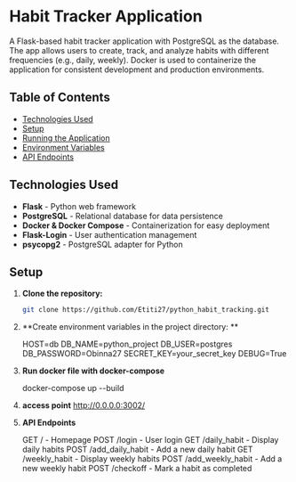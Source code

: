 # Habit Tracker Application

A Flask-based habit tracker application with PostgreSQL as the database. The app allows users to create, track, and analyze habits with different frequencies (e.g., daily, weekly). Docker is used to containerize the application for consistent development and production environments.

## Table of Contents

- [Technologies Used](#technologies-used)
- [Setup](#setup)
- [Running the Application](#running-the-application)
- [Environment Variables](#environment-variables)
- [API Endpoints](#api-endpoints)


## Technologies Used

- **Flask** - Python web framework
- **PostgreSQL** - Relational database for data persistence
- **Docker & Docker Compose** - Containerization for easy deployment
- **Flask-Login** - User authentication management
- **psycopg2** - PostgreSQL adapter for Python

## Setup

1. **Clone the repository:**
   ```bash
   git clone https://github.com/Etiti27/python_habit_tracking.git
   
2. **Create environment variables in the project directory: **
   
   HOST=db
   DB_NAME=python_project
   DB_USER=postgres
   DB_PASSWORD=Obinna27
   SECRET_KEY=your_secret_key
   DEBUG=True

3. **Run docker file with docker-compose**

    docker-compose up --build
    
4. **access point**
   http://0.0.0.0:3002/

5. **API Endpoints**

   GET / - Homepage
   POST /login - User login
   GET /daily_habit - Display daily habits
   POST /add_daily_habit - Add a new daily habit
   GET /weekly_habit - Display weekly habits
   POST /add_weekly_habit - Add a new weekly habit
   POST /checkoff - Mark a habit as completed